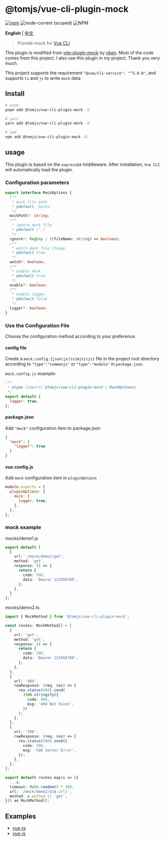 # @tomjs/vue-cli-plugin-mock

[![npm](https://img.shields.io/npm/v/@tomjs/vue-cli-plugin-mock)](https://www.npmjs.com/package/@tomjs/vue-cli-plugin-mock) ![node-current (scoped)](https://img.shields.io/node/v/@tomjs/vue-cli-plugin-mock) ![NPM](https://img.shields.io/npm/l/@tomjs/vue-cli-plugin-mock)

**English** | [中文](./README.zh_CN.md)

> Provide mock for [Vue CLI](https://cli.vuejs.org/)

This plugin is modified from [vite-plugin-mock](https://github.com/vbenjs) by [vben](https://github.com/vbenjs/vite-plugin-mock). Most of the code comes from this project. I also use this plugin in my project. Thank you very much.

This project supports the requirement `"@vue/cli-service": "^5.0.0"`, and supports `ts` and `js` to write `mock` data

## Install

```bash
# pnpm
pnpm add @tomjs/vue-cli-plugin-mock -D

# yarn
yarn add @tomjs/vue-cli-plugin-mock -D

# npm
npm add @tomjs/vue-cli-plugin-mock -D
```

## usage

This plugin is based on the `express@4` middleware. After installation, `Vue CLI` will automatically load the plugin.

### Configuration parameters

```ts
export interface MockOptions {
  /**
   * mock file path
   * @default 'mocks'
   */
  mockPath?: string;
  /**
   * ignore mock file
   * @default /^_/
   */
  ignore?: RegExp | ((fileName: string) => boolean);
  /**
   * watch mock file change
   * @default true
   */
  watch?: boolean;
  /**
   * enable mock
   * @default true
   */
  enable?: boolean;
  /**
   * enable logger
   * @default false
   */
  logger?: boolean;
}
```

### Use the Configuration File

Choose the configuration method according to your preference.

#### config file

Create a `mock.config.{json|js|ts|mjs|cjs}` file in the project root directory according to `"type":"commonjs"` or `"type":"module"` in `package.json`.

`mock.config.js` example:

```js
/**
 * @type {import('@tomjs/vue-cli-plugin-mock').MockOptions}
 */
export default {
  logger: true,
};
```

#### package.json

Add `"mock"` configuration item to package.json

```json
{
  "mock": {
    "logger": true
  }
}
```

#### vue.config.js

Add `mock` configuration item in `pluginOptions`

```js
module.exports = {
  pluginOptions: {
    mock: {
      logger: true,
    },
  },
};
```

### mock example

mocks/demo1.js

```ts
export default [
  {
    url: '/mock/demo1/get',
    method: 'get',
    response: () => {
      return {
        code: 500,
        data: 'Bearer 123456789',
      };
    },
  }
];
```

mocks/demo2.ts

```ts
import { MockMethod } from '@tomjs/vue-cli-plugin-mock';

const routes: MockMethod[] = [
  {
    url: 'get',
    method: 'get',
    response: () => {
      return {
        code: 500,
        data: 'Bearer 123456789',
      };
    },
  },
  {
    url: '404',
    rawResponse: (req, res) => {
      res.status(404).send(
        JSON.stringify({
          code: 404,
          msg: '404 Not Found',
        })
      );
    },
  },
  {
    url: '500',
    rawResponse: (req, res) => {
      res.status(500).send({
        code: 500,
        msg: '500 Server Error',
      });
    },
  },
];

export default routes.map(s => ({
  ...s,
  timeout: Math.random() * 300,
  url: `/mock/demo2/${s.url}`,
  method: s.method || 'get',
})) as MockMethod[];
```

## Examples

- [vue-ts](./examples/vue-ts)
- [vue-js](./examples/vue-js)
